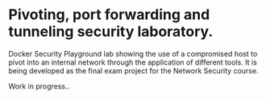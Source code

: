 # Pivoting, port forwarding and tunneling security laboratory.

Docker Security Playground lab showing the use of a compromised host to pivot into an internal network through the application of different tools. 
It is being developed as the final exam project for the Network Security course.

Work in progress..
